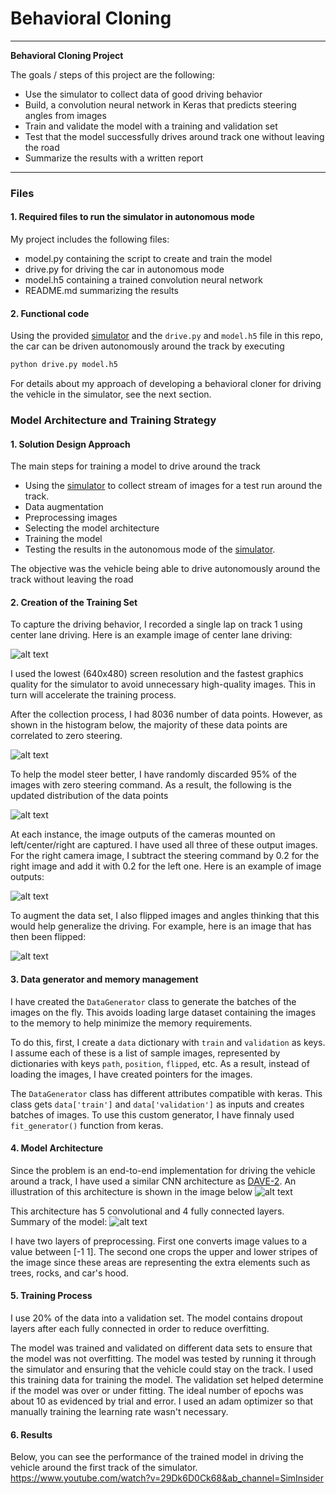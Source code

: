 # **Behavioral Cloning** 

---

**Behavioral Cloning Project**

The goals / steps of this project are the following:
* Use the simulator to collect data of good driving behavior
* Build, a convolution neural network in Keras that predicts steering angles from images
* Train and validate the model with a training and validation set
* Test that the model successfully drives around track one without leaving the road
* Summarize the results with a written report


[//]: # (Image References)

[image1]: ./report/architecture.png
[image2]: ./report/summary.png
[image3]: ./report/center.png
[image4]: ./report/triple.png
[image5]: ./report/flipped.png
[image6]: ./report/histogram1.png
[image7]: ./report/histogram2.png
[vid1]: ./report/video.gif





---
### Files

#### 1. Required files to run the simulator in autonomous mode

My project includes the following files:
* model.py containing the script to create and train the model
* drive.py for driving the car in autonomous mode
* model.h5 containing a trained convolution neural network 
* README.md summarizing the results

#### 2. Functional code
Using the provided [simulator](https://github.com/sbonab/self-driving-car-sim) and the `drive.py` and `model.h5` file in this repo, the car can be driven autonomously around the track by executing 
```sh
python drive.py model.h5
```

For details about my approach of developing a behavioral cloner for driving the vehicle in the simulator, see the next section. 

### Model Architecture and Training Strategy

#### 1. Solution Design Approach

The main steps for training a model to drive around the track 
* Using the [simulator](https://github.com/sbonab/self-driving-car-sim) to collect stream of images for a test run around the track.
* Data augmentation
* Preprocessing images
* Selecting the model architecture
* Training the model
* Testing the results in the autonomous mode of the [simulator](https://github.com/sbonab/self-driving-car-sim).

The objective was the vehicle being able to drive autonomously around the track without leaving the road

#### 2. Creation of the Training Set 

To capture the driving behavior, I recorded a single lap on track 1 using center lane driving. Here is an example image of center lane driving:

![alt text][image3]

I used the lowest (640x480) screen resolution and the fastest graphics quality for the simulator to avoid unnecessary high-quality images. This in turn will accelerate the training process. 

After the collection process, I had 8036 number of data points. However, as shown in the histogram below, the majority of these data points are correlated to zero steering. 

![alt text][image6]

To help the model steer better, I have randomly discarded 95% of the images with zero steering command. As a result, the following is the updated distribution of the data points

![alt text][image7]

At each instance, the image outputs of the cameras mounted on left/center/right are captured. I have used all three of these output images. For the right camera image, I subtract the steering command by 0.2 for the right image and add it with 0.2 for the left one. Here is an example of image outputs:

![alt text][image4]

To augment the data set, I also flipped images and angles thinking that this would help generalize the driving. For example, here is an image that has then been flipped:

![alt text][image5]


#### 3. Data generator and memory management

I have created the `DataGenerator` class to generate the batches of the images on the fly. This avoids loading large dataset containing the images to the memory to help minimize the memory requirements. 

To do this, first, I create a `data` dictionary with `train` and `validation` as keys. I assume each of these is a list of sample images, represented by dictionaries with keys `path`, `position`, `flipped`, etc. As a result, instead of loading the images, I have created pointers for the images. 

The `DataGenerator` class has different attributes compatible with keras. This class gets `data['train']` and `data['validation']` as inputs and creates batches of images. To use this custom generator, I have finnaly used `fit_generator()` function from keras.

#### 4. Model Architecture

Since the problem is an end-to-end implementation for driving the vehicle around a track, I have used a similar CNN architecture as [DAVE-2](https://developer.nvidia.com/blog/deep-learning-self-driving-cars/). An illustration of this architecture is shown in the image below
![alt text][image1]

This architecture has 5 convolutional and 4 fully connected layers. Summary of the model:
![alt text][image2]

I have two layers of preprocessing. First one converts image values to a value between [-1 1]. The second one crops the upper and lower stripes of the image since these areas are representing the extra elements such as trees, rocks, and car's hood.

#### 5. Training Process

I use 20% of the data into a validation set. 
The model contains dropout layers after each fully connected in order to reduce overfitting. 

The model was trained and validated on different data sets to ensure that the model was not overfitting. The model was tested by running it through the simulator and ensuring that the vehicle could stay on the track.
I used this training data for training the model. The validation set helped determine if the model was over or under fitting. The ideal number of epochs was about 10 as evidenced by trial and error. I used an adam optimizer so that manually training the learning rate wasn't necessary.

#### 6. Results
Below, you can see the performance of the trained model in driving the vehicle around the first track of the simulator. 
https://www.youtube.com/watch?v=29Dk6D0Ck68&ab_channel=SimInsider

